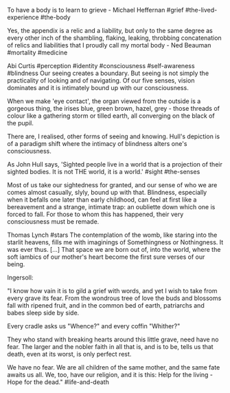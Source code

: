 To have a body is to learn to grieve - Michael Heffernan
#grief #the-lived-experience #the-body
 
Yes, the appendix is a relic and a liability, but only to the same degree as every other inch of the shambling, flaking, leaking, throbbing concatenation of relics and liabilities that I proudly call my mortal body - Ned Beauman
#mortality #medicine 

Abi Curtis #perception #identity #consciousness #self-awareness #blindness
Our seeing creates a boundary. But seeing is not simply the practicality of looking and of navigating. Of our five senses, vision dominates and it is intimately bound up with our consciousness. 

When we make 'eye contact', the organ viewed from the outside is a gorgeous thing, the irises blue, green brown, hazel, grey - those threads of colour like a gathering storm or tilled earth, all converging on the black of the pupil. 

There are, I realised, other forms of seeing and knowing. Hull's depiction is of a paradigm shift where the intimacy of blindness alters one's consciousness. 

As John Hull says, 'Sighted people live in a world that is a projection of their sighted bodies. It is not THE world, it is a world.' #sight #the-senses 

Most of us take our sightedness for granted, and our sense of who we are comes almost casually, slyly, bound up with that. Blindness, especially when it befalls one later than early childhood, can feel at first like a bereavement and a strange, intimate trap: an oubliette down which one is forced to fall. For those to whom this has happened, their very consciousness must be remade.

Thomas Lynch
#stars
The contemplation of the womb, like staring into the starlit heavens, fills me with imaginings of Somethingness or Nothingness. It was ever thus. \[...\] That space we are born out of, into the world, where the soft iambics of our mother's heart become the first sure verses of our being.

Ingersoll: 

"I know how vain it is to gild a grief with words, and yet I wish to take from every grave its fear. From the wondrous tree of love the buds and blossoms fall with ripened fruit, and in the common bed of earth, patriarchs and babes sleep side by side.

Every cradle asks us "Whence?" and every coffin "Whither?"

They who stand with breaking hearts around this little grave, need have no fear. The larger and the nobler faith in all that is, and is to be, tells us that death, even at its worst, is only perfect rest. 

We have no fear. We are all children of the same mother, and the same fate awaits us all. We, too, have our religion, and it is this: Help for the living - Hope for the dead."
#life-and-death 